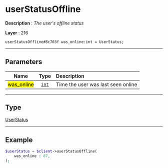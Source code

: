 # userStatusOffline

**Description** : *The user&#039;s offline status*

**Layer** : 216

```tl
userStatusOffline#8c703f was_online:int = UserStatus;
```

---

## Parameters

| Name | Type | Description |
| :---: | :---: | :--- |
| <mark>was_online</mark> | [`int`](type/int) | Time the user was last seen online |

---

## Type

[UserStatus](type/UserStatus)

---

## Example

```php
$userStatus = $client->userStatusOffline(
	was_online : 87,
);
```